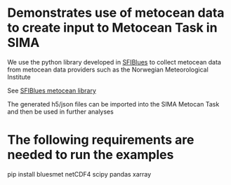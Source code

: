# Demonstrates use of metocean data to create input to Metocean Task in SIMA

We use the python library developed in [SFIBlues](https://sfiblues.no/) to collect metocean data from metocean data providers such as the Norwegian Meteorological Institute

See [SFIBlues metocean library](https://github.com/SINTEF/blues-metocean-lib)

The generated h5/json files can be imported into the SIMA Metocan Task and then be used in further analyses

# The following requirements are needed to run the examples

pip install bluesmet netCDF4 scipy pandas xarray